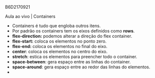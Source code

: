 B6D2170921

Aula ao vivo | Containers

- Containers é tudo que engloba outros itens.
- Por padrão os containers tem os eixos definidos como **rows**.
- **flex-direction:** podemos alterar a direção do flex container.
- **flex-start:** coloca os elementos no ponto zero.
- **flex-end:** coloca os elementos no final do eixo.
- **center**: coloca os elementos no centro do eixo.
- **stretch**: estica os elementos para preencher todo o container.
- **space-between**: gera espaço entre as linhas do container.
- **space-around**: gera espaço entre ao redor das linhas do elementos.
- 


